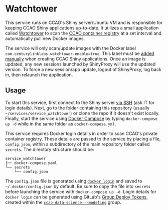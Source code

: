 # Watchtower

This service runs on CCAO's Shiny server/Ubuntu VM and is responsible for keeping CCAO Shiny applications up-to-date. It utilizes a small application called [Watchtower](https://containrrr.github.io/watchtower/) to scan the [CCAO container registry](https://gitlab.com/groups/ccao-data-science---modeling/-/container_registries) at a set interval and automatically pull new Docker images. 

The service will only scan/update images with the Docker label `com.centurylinklabs.watchtower.enable=true`. This label must be [added manually](https://gitlab.com/ccao-data-science---modeling/applications/shiny_app_pinval/-/blob/staging/Dockerfile#L130) when creating CCAO Shiny applications. Once an image is updated, any new sessions launched by ShinyProxy will use the updated version. To force a new session/app update, logout of ShinyProxy, log back in, then relaunch the application.

## Usage

To start this service, first connect to the Shiny server [via SSH](https://support.rackspace.com/how-to/connecting-to-a-server-using-ssh-on-linux-or-mac-os/) (ask IT for login details). Next, go to the folder containing this repository (usually `~/services/service_watchtower`) or clone the repo if it doesn't exist locally. Finally, start the service using [Docker Compose](https://docs.docker.com/compose/gettingstarted/) by typing `docker-compose up -d` while in the same folder as `docker-compose.yml`. 

This service requires Docker login details in order to scan CCAO's private container registry. These details are passed to the service by placing a file, `config.json`, within a subdirectory of the main repository folder called `secrets`. The directory structure should be:

```
service_watchtower
├── docker-compose.yaml
└── secrets
    └── config.json
```

The `config.json` file is generated using [`docker login`](https://docs.docker.com/engine/reference/commandline/login/) and saved to `~/.docker/config.json` by default. Be sure to copy the file into `secrets` before launching the service with `docker-compose up -d`. Login details for `docker login` can be generated using GitLab's [Group Deploy Tokens](https://docs.gitlab.com/ee/user/project/deploy_tokens/#group-deploy-token), created within the [`ccao-data-science---modeling`](https://gitlab.com/ccao-data-science---modeling) group.